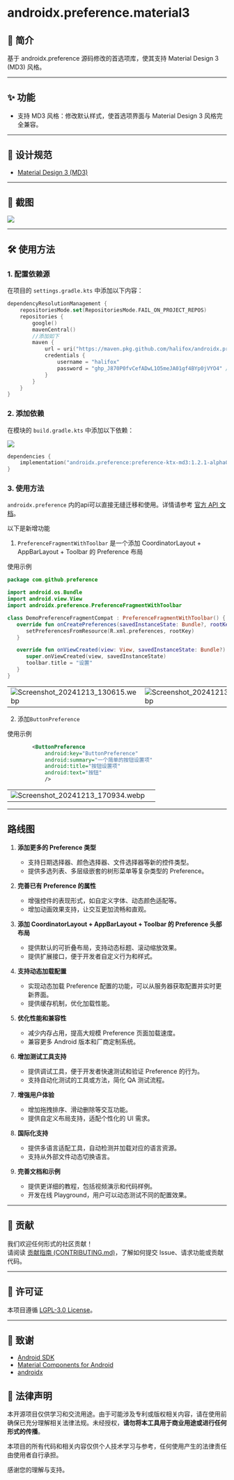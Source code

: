 # androidx.preference.material3

## 📖 简介
基于 androidx.preference 源码修改的首选项库，使其支持 Material Design 3 (MD3) 风格。

---

## ✨ 功能

- 支持 MD3 风格：修改默认样式，使首选项界面与 Material Design 3 风格完全兼容。

---

## 🎨 设计规范

- [Material Design 3 (MD3)](https://m3.material.io/)

---

## 📸 截图

![](./screenshot/Screenshot.webp)

---

## 🛠️ 使用方法

### 1. 配置依赖源
在项目的 `settings.gradle.kts` 中添加以下内容：
```kotlin
dependencyResolutionManagement {
    repositoriesMode.set(RepositoriesMode.FAIL_ON_PROJECT_REPOS)
    repositories {
        google()
        mavenCentral()
        //添加如下
        maven {
            url = uri("https://maven.pkg.github.com/halifox/androidx.preference.material3")
            credentials {
                username = "halifox"
                password = "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" // 测试密钥（只读，无期限）
            }
        }
    }
}
```

### 2. 添加依赖
在模块的 `build.gradle.kts` 中添加以下依赖：

![](https://img.shields.io/github/v/tag/halifox/androidx.preference.material3)

```kotlin
dependencies {
    implementation("androidx.preference:preference-ktx-md3:1.2.1-alpha01")
}
```

### 3. 使用方法

`androidx.preference` 内的api可以直接无缝迁移和使用。详情请参考 [官方 API 文档](https://developer.android.com/jetpack/androidx/releases/preference)。

以下是新增功能

1. `PreferenceFragmentWithToolbar` 是一个添加 CoordinatorLayout + AppBarLayout + Toolbar 的 Preference 布局

使用示例
```kotlin
package com.github.preference

import android.os.Bundle
import android.view.View
import androidx.preference.PreferenceFragmentWithToolbar

class DemoPreferenceFragmentCompat : PreferenceFragmentWithToolbar() {
   override fun onCreatePreferences(savedInstanceState: Bundle?, rootKey: String?) {
      setPreferencesFromResource(R.xml.preferences, rootKey)
   }

   override fun onViewCreated(view: View, savedInstanceState: Bundle?) {
      super.onViewCreated(view, savedInstanceState)
      toolbar.title = "设置"
   }
}
```

|||
|---|---|
|![Screenshot_20241213_130615.webp](screenshot%2FScreenshot_20241213_130615.webp)|![Screenshot_20241213_130630.webp](screenshot%2FScreenshot_20241213_130630.webp)|


2. 添加`ButtonPreference`

使用示例
```xml
        <ButtonPreference
            android:key="ButtonPreference"
            android:summary="一个简单的按钮设置项"
            android:title="按钮设置项"
            android:text="按钮"
            />
```

|||
|---|---|
|![Screenshot_20241213_170934.webp](screenshot%2FScreenshot_20241213_170934.webp)||



---

## 路线图

1. **添加更多的 Preference 类型**
    - 支持日期选择器、颜色选择器、文件选择器等新的控件类型。
    - 提供多选列表、多层级嵌套的树形菜单等复杂类型的 Preference。

2. **完善已有 Preference 的属性**
    - 增强控件的表现形式，如自定义字体、动态颜色适配等。
    - 增加动画效果支持，让交互更加流畅和直观。

3. **添加 CoordinatorLayout + AppBarLayout + Toolbar 的 Preference 头部布局**
    - 提供默认的可折叠布局，支持动态标题、滚动缩放效果。
    - 提供扩展接口，便于开发者自定义行为和样式。

4. **支持动态加载配置**
    - 实现动态加载 Preference 配置的功能，可以从服务器获取配置并实时更新界面。
    - 提供缓存机制，优化加载性能。

5. **优化性能和兼容性**
    - 减少内存占用，提高大规模 Preference 页面加载速度。
    - 兼容更多 Android 版本和厂商定制系统。

6. **增加测试工具支持**
    - 提供调试工具，便于开发者快速测试和验证 Preference 的行为。
    - 支持自动化测试的工具或方法，简化 QA 测试流程。

7. **增强用户体验**
    - 增加拖拽排序、滑动删除等交互功能。
    - 提供自定义布局支持，适配个性化的 UI 需求。

8. **国际化支持**
    - 提供多语言适配工具，自动检测并加载对应的语言资源。
    - 支持从外部文件动态切换语言。

9. **完善文档和示例**
    - 提供更详细的教程，包括视频演示和代码样例。
    - 开发在线 Playground，用户可以动态测试不同的配置效果。


---

## 🤝 贡献

我们欢迎任何形式的社区贡献！  
请阅读 [贡献指南 (CONTRIBUTING.md)](CONTRIBUTING.md)，了解如何提交 Issue、请求功能或贡献代码。

---

## 📜 许可证

本项目遵循 [LGPL-3.0 License](LICENSE)。

---

## 🙏 致谢

- [Android SDK](https://developer.android.com/studio)
- [Material Components for Android](https://github.com/material-components/material-components-android)
- [androidx](https://github.com/androidx/androidx)

## 📢 法律声明

本开源项目仅供学习和交流用途。由于可能涉及专利或版权相关内容，请在使用前确保已充分理解相关法律法规。未经授权，**请勿将本工具用于商业用途或进行任何形式的传播**。

本项目的所有代码和相关内容仅供个人技术学习与参考，任何使用产生的法律责任由使用者自行承担。

感谢您的理解与支持。